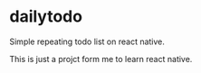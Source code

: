 # dailytodo
Simple repeating todo list on react native.

This is just a projct form me to learn react native.
